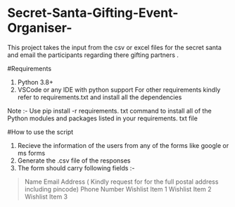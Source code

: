# Secret-Santa-Gifting-Event-Organiser-
This  project takes the input from the csv or excel files for the secret santa and email the participants regarding there gifting partners . 


#Requirements
1. Python 3.8+
2. VSCode or any IDE with python support 
For other requirements kindly refer to requirements.txt and install all the dependencies 


Note :- Use pip install -r requirements. txt command to install all of the Python modules and packages listed in your requirements. txt file



#How to use the script 


1. Recieve the information of the users from any of the forms like google or ms forms 
2. Generate the .csv file of the responses 
3.  The form should carry following fields :-
>Name 
>Email 
>Address ( Kindly request for for the full postal address including pincode)
>Phone Number 
>Wishlist Item 1 
>Wishlist Item 2
>Wishlist Item 3







